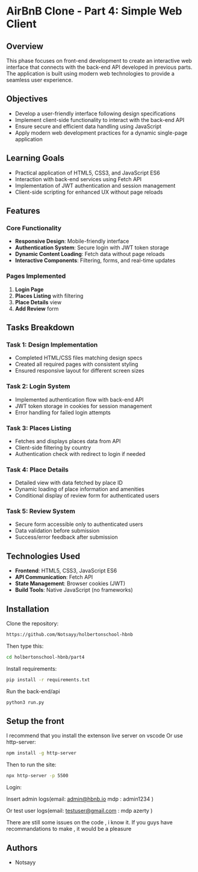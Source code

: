 # AirBnB Clone - Part 4: Simple Web Client

## Overview
This phase focuses on front-end development to create an interactive web interface that connects with the back-end API developed in previous parts. The application is built using modern web technologies to provide a seamless user experience.

## Objectives
- Develop a user-friendly interface following design specifications
- Implement client-side functionality to interact with the back-end API
- Ensure secure and efficient data handling using JavaScript
- Apply modern web development practices for a dynamic single-page application

## Learning Goals
- Practical application of HTML5, CSS3, and JavaScript ES6
- Interaction with back-end services using Fetch API
- Implementation of JWT authentication and session management
- Client-side scripting for enhanced UX without page reloads

## Features

### Core Functionality
- **Responsive Design**: Mobile-friendly interface
- **Authentication System**: Secure login with JWT token storage
- **Dynamic Content Loading**: Fetch data without page reloads
- **Interactive Components**: Filtering, forms, and real-time updates

### Pages Implemented
1. **Login Page**
2. **Places Listing** with filtering
3. **Place Details** view
4. **Add Review** form

## Tasks Breakdown

### Task 1: Design Implementation
- Completed HTML/CSS files matching design specs
- Created all required pages with consistent styling
- Ensured responsive layout for different screen sizes

### Task 2: Login System
- Implemented authentication flow with back-end API
- JWT token storage in cookies for session management
- Error handling for failed login attempts

### Task 3: Places Listing
- Fetches and displays places data from API
- Client-side filtering by country
- Authentication check with redirect to login if needed

### Task 4: Place Details
- Detailed view with data fetched by place ID
- Dynamic loading of place information and amenities
- Conditional display of review form for authenticated users

### Task 5: Review System
- Secure form accessible only to authenticated users
- Data validation before submission
- Success/error feedback after submission

## Technologies Used
- **Frontend**: HTML5, CSS3, JavaScript ES6
- **API Communication**: Fetch API
- **State Management**: Browser cookies (JWT)
- **Build Tools**: Native JavaScript (no frameworks)

## Installation
Clone the repository:
```bash
https://github.com/Notsayy/holbertonschool-hbnb
```
Then type this:
```bash
cd holbertonschool-hbnb/part4
```

Install requirements:
```bash
pip install -r requirements.txt
```

Run the back-end/api
```bash
python3 run.py
```

## Setup the front
I recommend that you install the extenson live server on vscode
Or use http-server:
```bash
npm install -g http-server
```
Then to run the site:
```bash
npx http-server -p 5500
```

Login:

Insert admin logs(email: admin@hbnb.io mdp : admin1234 )

Or test user logs(email: testuser@gmail.com : mdp azerty )

There are still some issues on the code , i know it.
If you guys have recommandations to make , it would be a pleasure

## Authors
- Notsayy